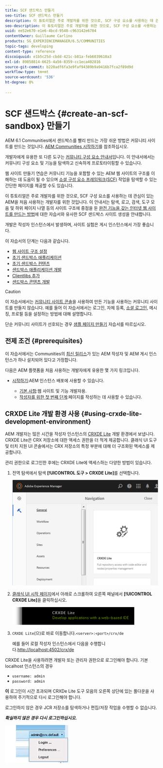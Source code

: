 ```yaml
---
title: SCF 샌드박스 만들기
seo-title: SCF 샌드박스 만들기
description: 이 튜토리얼은 주로 개발자를 위한 것으로, SCF 구성 요소를 사용하는 데 관심이 있는 AEM을 처음 사용하는 개발자를 위한 것입니다.  SCF 샌드박스 사이트 생성을 안내합니다
seo-description: 이 튜토리얼은 주로 개발자를 위한 것으로, SCF 구성 요소를 사용하는 데 관심이 있는 AEM을 처음 사용하는 개발자를 위한 것입니다.  SCF 샌드박스 사이트 생성을 안내합니다
uuid: ee52e670-e1e6-4bcd-9548-c963142e6704
contentOwner: Guillaume Carlino
products: SG_EXPERIENCEMANAGER/6.5/COMMUNITIES
topic-tags: developing
content-type: reference
discoiquuid: e1b5c25d-cbdd-421c-b81a-feb6039610a3
exl-id: 89858814-6625-4a56-8359-cc1eca402816
source-git-commit: b220adf6fa3e9faf94389b9a9416b7fca2f89d9d
workflow-type: tm+mt
source-wordcount: '536'
ht-degree: 0%

---
```


# SCF 샌드박스 {#create-an-scf-sandbox} 만들기


AEM 6.1 Communities에서 샌드박스를 빨리 만드는 가장 쉬운 방법은 커뮤니티 사이트를 만드는 것입니다. [AEM Communities 시작하기](getting-started.md)를 참조하십시오.

개발자에게 유용한 또 다른 도구는 [커뮤니티 구성 요소 안내서](components-guide.md)입니다. 이 안내서에서는 커뮤니티 구성 요소 및 기능을 탐색하고 신속하게 프로토타이핑할 수 있습니다.

웹 사이트 만들기 연습은 커뮤니티 기능을 포함할 수 있는 AEM 웹 사이트의 구조를 이해하는 데 도움이 될 수 있으며 [소셜 구성 요소 프레임워크(SCF)](scf.md) 작업을 탐색할 수 있는 간단한 페이지를 제공할 수도 있습니다.

이 튜토리얼은 주로 개발자를 위한 것으로, SCF 구성 요소를 사용하는 데 관심이 있는 AEM을 처음 사용하는 개발자를 위한 것입니다. 이 안내서는 탐색, 로고, 검색, 도구 모음 및 하위 페이지 나열 등의 사이트 구조에 중점을 둔 [완전 기능을 갖는 인터넷 웹 사이트를 만드는 방법](../../help/sites-developing/website.md)에 대한 자습서와 유사한 SCF 샌드박스 사이트 생성을 안내합니다.

개발은 작성자 인스턴스에서 발생하며, 사이트 실험은 게시 인스턴스에서 가장 좋습니다.

이 자습서의 단계는 다음과 같습니다.

* [웹 사이트 구조 설정](setup-website.md)
* [초기 샌드박스 애플리케이션](initial-app.md)
* [초기 샌드박스 컨텐츠](initial-content.md)
* [샌드박스 애플리케이션 개발](develop-app.md)
* [Clientlibs 추가](add-clientlibs.md)
* [샌드박스 콘텐츠 개발](develop-content.md)

>[!CAUTION]
>
>이 자습서에서는 [커뮤니티 사이트 콘솔](sites-console.md)을 사용하여 만든 기능을 사용하는 커뮤니티 사이트를 만들지 않습니다. 예를 들어 이 자습서에서는 로그인, 자체 등록, [소셜 로그인](social-login.md), 메시징, 프로필 등을 설정하는 방법에 대해 설명합니다.
>
>단순 커뮤니티 사이트가 선호되는 경우 [샘플 페이지 만들기](create-sample-page.md) 자습서를 따르십시오.

## 전제 조건 {#prerequisites}

이 자습서에서는 Communities의 [최신 릴리스](deploy-communities.md#latest-releases)가 있는 AEM 작성자 및 AEM 게시 인스턴스가 하나 설치되어 있다고 가정합니다.

다음은 AEM 플랫폼을 처음 사용하는 개발자에게 유용한 몇 가지 링크입니다.

* [시작하기](../../help/sites-deploying/deploy.md#getting-started):AEM 인스턴스 배포에 사용할 수 있습니다.

   * [기본 사항](../../help/sites-developing/the-basics.md):웹 사이트 및 기능 개발자용.
   * [작성자를 위한 첫 번째 단계](../../help/sites-authoring/first-steps.md):페이지를 작성하는 데 사용할 수 있습니다.

## CRXDE Lite 개발 환경 사용 {#using-crxde-lite-development-environment}

AEM 개발자는 많은 시간을 작성자 인스턴스의 [CRXDE Lite](../../help/sites-developing/developing-with-crxde-lite.md) 개발 환경에서 보냅니다. CRXDE Lite은 CRX 저장소에 대한 액세스 권한을 더 적게 제공합니다. 클래식 UI 도구 및 터치 지원 UI 콘솔에서는 CRX 저장소의 특정 부분에 대해 더 구조화된 액세스를 제공합니다.

관리 권한으로 로그인한 후에는 CRXDE Lite에 액세스하는 다양한 방법이 있습니다.

1. 전역 탐색에서 탐색 **[!UICONTROL 도구 > CRXDE Lite]**&#x200B;를 선택합니다.

   ![crxde-lite](assets/tools-crxde.png)

2. [클래식 UI 시작 페이지](http://localhost:4502/welcome.html)에서 아래로 스크롤하여 오른쪽 패널에서 **[!UICONTROL CRXDE Lite]**&#x200B;을 클릭하십시오.

   ![classic-ui-crxde](assets/classic-ui-crxde.png)

3. `CRXDE Lite`(으)로 바로 이동합니다.`<server>:<port>/crx/de`

   예를 들어 로컬 작성자 인스턴스에서 다음을 수행합니다.[http://localhost:4502/crx/de](http://localhost:4502/crx/de)

CRXDE Lite을 사용하려면 개발자 또는 관리자 권한으로 로그인해야 합니다. 기본 localhost 인스턴스의 경우

* `username: admin`
* `password: admin`


**이** 로그인이 시간 초과되며 CRXDe Lite 도구 모음의 오른쪽 상단에 있는 풀다운을 사용하여 주기적으로 다시 로그인해야 합니다.

로그인하지 않은 경우 JCR 저장소를 탐색하거나 편집/저장 작업을 수행할 수 없습니다.

***확실하지 않은 경우 다시 로그인하십시오.***

![재로그인](assets/relogin.png)
